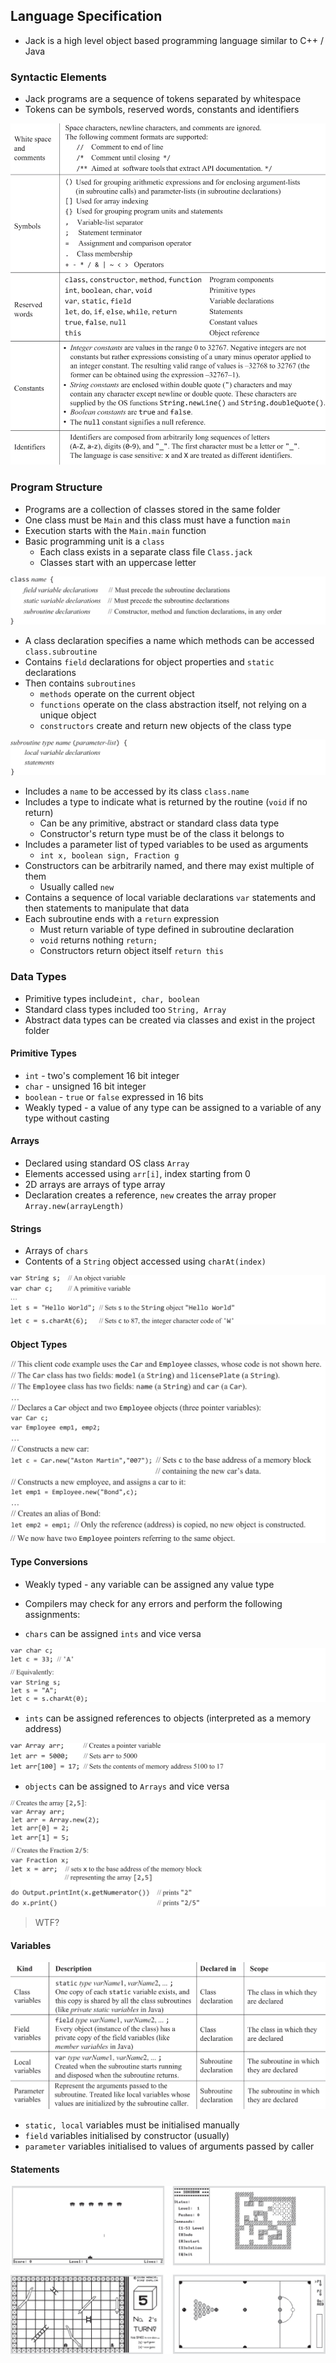## Language Specification
- Jack is a high level object based programming language similar to C++ / Java
### Syntactic Elements
- Jack programs are a sequence of tokens separated by whitespace
- Tokens can be symbols, reserved words, constants and identifiers

![](Images/figure_9.6.png)

### Program Structure
- Programs are a collection of classes stored in the same folder
- One class must be `Main` and this class must have a function `main`
- Execution starts with the `Main.main` function
- Basic programming unit is a `class`
	- Each class exists in a separate class file `Class.jack`
	- Classes start with an uppercase letter

![](Images/figure_wo_caption_9.1.png)

- A class declaration specifies a name which methods can be accessed `class.subroutine`
- Contains `field` declarations for object properties and `static` declarations
- Then contains `subroutines`
	- `methods` operate on the current object
	- `functions` operate on the class abstraction itself, not relying on a unique object
	- `constructors` create and return new objects of the class type

![](Images/figure_wo_caption_9.2.png)

- Includes a `name` to be accessed by its class `class.name`
- Includes a type to indicate what is returned by the routine (`void` if no return)
	- Can be any primitive, abstract or standard class data type
	- Constructor's return type must be of the class it belongs to
- Includes a parameter list of typed variables to be used as arguments 
	- `int x, boolean sign, Fraction g`
- Constructors can be arbitrarily named, and there may exist multiple of them
	- Usually called `new`
- Contains a sequence of local variable declarations `var` statements and then statements to manipulate that data
- Each subroutine ends with a `return` expression
	- Must return variable of type defined in subroutine declaration
	- `void` returns nothing `return;`
	- Constructors return object itself `return this`


### Data Types
- Primitive types include`int, char, boolean`
- Standard class types included too `String, Array`
- Abstract data types can be created via classes and exist in the project folder

#### Primitive Types
- `int` - two's complement 16 bit integer
- `char` - unsigned 16 bit integer
- `boolean` - `true` or `false` expressed in 16 bits
- Weakly typed -  a value of any type can be assigned to a variable of any type without casting

#### Arrays
- Declared using standard OS class `Array`
- Elements accessed using `arr[i]`, index starting from 0
- 2D arrays are arrays of type array
- Declaration creates a reference, `new` creates the array proper `Array.new(arrayLength)`

#### Strings
- Arrays of `chars`
- Contents of a `String` object accessed using `charAt(index)`

![](Images/figure_wo_caption_9.4.png)
#### Object Types

![](Images/figure_wo_caption_9.3.png)

#### Type Conversions
- Weakly typed - any variable can be assigned any value type
- Compilers may check for any errors and perform the following assignments:

- `chars` can be assigned `ints` and vice versa

![](Images/figure_wo_caption_9.5.png)

- `ints` can be assigned references to objects (interpreted as a memory address)

![](Images/figure_wo_caption_9.6.png)

- `objects` can be assigned to `Arrays` and vice versa

![](Images/figure_wo_caption_9.7.png)

> WTF?

#### Variables

![](Images/figure_9.7.png)

- `static, local` variables must be initialised manually
- `field` variables initialised by constructor (usually)
- `parameter` variables initialised to values of arguments passed by caller

#### Statements

![](Images/figure_9.8.png)